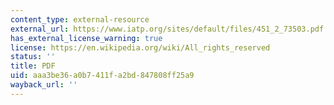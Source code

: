 ```yaml
---
content_type: external-resource
external_url: https://www.iatp.org/sites/default/files/451_2_73503.pdf
has_external_license_warning: true
license: https://en.wikipedia.org/wiki/All_rights_reserved
status: ''
title: PDF
uid: aaa3be36-a0b7-411f-a2bd-847808ff25a9
wayback_url: ''
---
```


